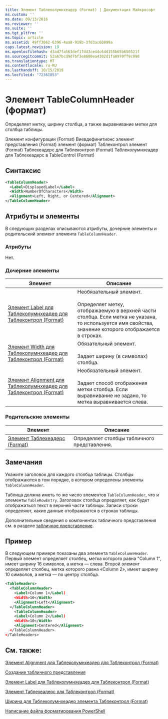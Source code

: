 ```yaml
---
title: Элемент Таблеколумнхеадер (Format) | Документация Майкрософт
ms.custom: ''
ms.date: 09/13/2016
ms.reviewer: ''
ms.suite: ''
ms.tgt_pltfrm: ''
ms.topic: article
ms.assetid: 49ff3062-6396-4aa8-919b-3fd3ac60899a
caps.latest.revision: 19
ms.openlocfilehash: d3ad7fa563def17d43ce4dc64d155b65b650521f
ms.sourcegitcommit: 52a67bcd9d7bf3e8600ea4302d1fa8970ff9c998
ms.translationtype: MT
ms.contentlocale: ru-RU
ms.lasthandoff: 10/15/2019
ms.locfileid: "72361853"
---
```

# <a name="tablecolumnheader-element-format"></a>Элемент TableColumnHeader (формат)

Определяет метку, ширину столбца, а также выравнивание метки для столбца таблицы.

Элемент конфигурации (Format) Виевдефинитионс элемент представления (Format) элемент (формат) Таблеконтрол элемент (Format) Таблехеадерс для Таблеконтрол (Format) Таблеколумнхеадер для Таблехеадерс в TableControl (Format)

## <a name="syntax"></a>Синтаксис

```xml
<TableColumnHeader>
  <Label>DisplayedLabel</Label>
  <Width>NumberOfCharacters</Width>
  <Alignment>Left, Right, or Centered</Alignment>
</TableColumnHeader>
```

## <a name="attributes-and-elements"></a>Атрибуты и элементы

В следующих разделах описываются атрибуты, дочерние элементы и родительский элемент элемента `TableColumnHeader`.

### <a name="attributes"></a>Атрибуты

Нет.

### <a name="child-elements"></a>Дочерние элементы

|Элемент|Описание|
|-------------|-----------------|
|[Элемент Label для Таблеколумнхеадер для Таблеконтрол (Format)](./label-element-for-tablecolumnheader-for-tablecontrol-format.md)|Необязательный элемент.<br /><br /> Определяет метку, отображаемую в верхней части столбца. Если метка не указана, то используется имя свойства, значение которого отображается в строках.|
|[Элемент Width для Таблеколумнхеадер для Таблеконтрол (Format)](./width-element-for-tablecolumnheader-for-tablecontrol-format.md)|Обязательный элемент.<br /><br /> Задает ширину (в символах) столбца.|
|[Элемент Alignment для Таблеколумнхеадер для Таблеконтрол (Format)](./alignment-element-for-tablecolumnheader-for-tablecontrol-format.md)|Необязательный элемент.<br /><br /> Задает способ отображения метки столбца. Если выравнивание не задано, то метка выравнивается слева.|

### <a name="parent-elements"></a>Родительские элементы

|Элемент|Описание|
|-------------|-----------------|
|[Элемент Таблехеадерс (Format)](./tableheaders-element-format.md)|Определяет столбцы табличного представления.|

## <a name="remarks"></a>Замечания

Укажите заголовок для каждого столбца таблицы. Столбцы отображаются в том порядке, в котором определены элементы `TableColumnHeader`.

Таблица должна иметь то же число элементов `TableColumnHeader`, что и элементы `TableRowEntry`. Заголовок столбца определяет, как будет отображаться текст в верхней части таблицы. Записи строки определяют, какие данные отображаются в строках таблицы.

Дополнительные сведения о компонентах табличного представления см. в разделе [табличное представление](./creating-a-table-view.md).

## <a name="example"></a>Пример

В следующем примере показаны два элемента `TableColumnHeader`. Первый элемент определяет столбец, метка которого равна "Column 1", имеет ширину 16 символов, а метка — слева. Второй элемент определяет столбец, метка которого равна «Column 2», имеет ширину 10 символов, а метка — по центру столбца.

```xml
<TableHeaders>
  <TableColumnHeader>
    <Label>Column 1</Label)
    <Width>16</Width>
    <Alignment>Left</Alignment>
  </TableColumnHeader>
    <TableColumnHeader>
    <Label>Column 2</Label)
    <Width>10</Width>
    <Alignment>Centered</Alignment>
  </TableColumnHeader>
</TableHeaders>
```

## <a name="see-also"></a>См. также:

[Элемент Alignment для Таблеколумнхеадер для Таблеконтрол (Format)](./alignment-element-for-tablecolumnheader-for-tablecontrol-format.md)

[Создание табличного представления](./creating-a-table-view.md)

[Элемент Label для Таблеколумнхеадер для Таблеконтрол (Format)](./label-element-for-tablecolumnheader-for-tablecontrol-format.md)

[Элемент Таблехеадерс для Таблеконтрол (Format)](./tableheaders-element-format.md)

[Ширина для Таблеколумнхеадер элемента Таблеконтрол (Format)](./width-element-for-tablecolumnheader-for-tablecontrol-format.md)

[Написание файла форматирования PowerShell](./writing-a-powershell-formatting-file.md)
